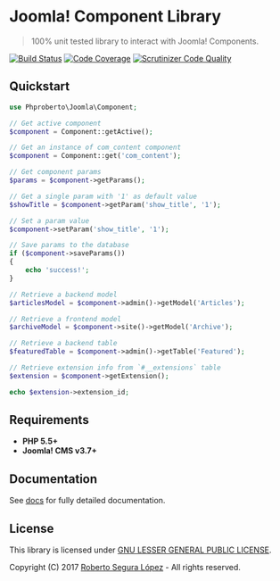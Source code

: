 # Joomla! Component Library

> 100% unit tested library to interact with Joomla! Components.

[![Build Status](https://travis-ci.org/phproberto/joomla-component.svg?branch=master)](https://travis-ci.org/phproberto/joomla-component)
[![Code Coverage](https://scrutinizer-ci.com/g/phproberto/joomla-component/badges/coverage.png?b=master)](https://scrutinizer-ci.com/g/phproberto/joomla-component/?branch=master)
[![Scrutinizer Code Quality](https://scrutinizer-ci.com/g/phproberto/joomla-component/badges/quality-score.png?b=master)](https://scrutinizer-ci.com/g/phproberto/joomla-component/?branch=master)

## Quickstart

```php
use Phproberto\Joomla\Component;

// Get active component
$component = Component::getActive();

// Get an instance of com_content component
$component = Component::get('com_content');

// Get component params
$params = $component->getParams();

// Get a single param with '1' as default value
$showTitle = $component->getParam('show_title', '1');

// Set a param value
$component->setParam('show_title', '1');

// Save params to the database
if ($component->saveParams())
{
	echo 'success!';
}

// Retrieve a backend model
$articlesModel = $component->admin()->getModel('Articles');

// Retrieve a frontend model
$archiveModel = $component->site()->getModel('Archive');

// Retrieve a backend table
$featuredTable = $component->admin()->getTable('Featured');

// Retrieve extension info from `#__extensions` table
$extension = $component->getExtension();

echo $extension->extension_id;
```

## Requirements

* **PHP 5.5+** 
* **Joomla! CMS v3.7+**

## Documentation

See [docs](./docs/README.md) for fully detailed documentation.

## License

This library is licensed under [GNU LESSER GENERAL PUBLIC LICENSE](./LICENSE).  

Copyright (C) 2017 [Roberto Segura López](http://phproberto.com) - All rights reserved.  
